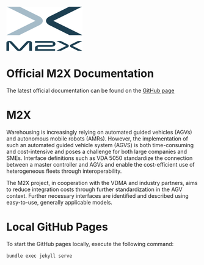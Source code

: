 ![image](./assets/imgs/m2x_logo_colored.svg)

# Official M2X Documentation
The latest official documentation can be found on the [GitHub page](https://m2x-project.github.io/m2x/)

# M2X

Warehousing is increasingly relying on automated guided vehicles (AGVs) and autonomous mobile robots (AMRs). However, the implementation of such an automated guided vehicle system (AGVS) is both time-consuming and cost-intensive and poses a challenge for both large companies and SMEs. Interface definitions such as VDA 5050 standardize the connection between a master controller and AGVs and enable the cost-efficient use of heterogeneous fleets through interoperability. 


The M2X project, in cooperation with the VDMA and industry partners, aims to reduce integration costs through further standardization in the AGV context. Further necessary interfaces are identified and described using easy-to-use, generally applicable models. 

# Local GitHub Pages
 To start the GitHub pages locally, execute the following command:

 ```
 bundle exec jekyll serve
 ```